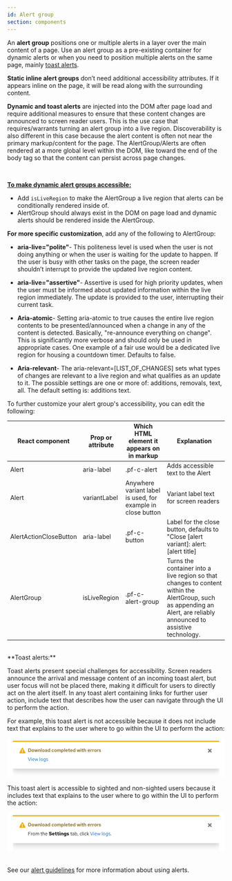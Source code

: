 ```yaml
---
id: Alert group
section: components
---
```


An **alert group** positions one or multiple alerts in a layer over the main content of a page. Use an alert group as a pre-existing container for dynamic alerts or when you need to position multiple alerts on the same page, mainly [toast alerts](https://www.patternfly.org/v4/components/alert/design-guidelines/#elements). 

**Static inline alert groups** don’t need additional accessibility attributes. If it appears inline on the page, it will be read along with the surrounding content. 

**Dynamic and toast alerts** are injected into the DOM after page load and require additional measures to ensure that these content changes are announced to screen reader users. This is the use case that requires/warrants turning an alert group into a live region. Discoverability is also different in this case because the alert content is often not near the primary markup/content for the page. The AlertGroup/Alerts are often rendered at a more global level within the DOM, like toward the end of the body tag so that the content can persist across page changes. 

<br/>

<ins>**To make dynamic alert groups accessible:**</ins>
- Add `isLiveRegion` to make the AlertGroup a live region that alerts can be conditionally rendered inside of.
- AlertGroup should always exist in the DOM on page load and dynamic alerts should be rendered inside the AlertGroup.


**For more specific customization**, add any of the following to AlertGroup:

- **aria-live="polite"**- This politeness level is used when the user is not doing anything or when the user is waiting for the update to happen. If the user is busy with other tasks on the page, the screen reader shouldn’t interrupt to provide the updated live region content.

- **aria-live="assertive"**- Assertive is used for high priority updates, when the user must be informed about updated information within the live region immediately. The update is provided to the user, interrupting their current task. 

- **Aria-atomic**- Setting aria-atomic to true causes the entire live region contents to be presented/announced when a change in any of the content is detected. Basically, "re-announce everything on change". This is significantly more verbose and should only be used in appropriate cases. One example of a fair use would be a dedicated live region for housing a countdown timer. Defaults to false.

- **Aria-relevant**- The aria-relevant=[LIST_OF_CHANGES] sets what types of changes are relevant to a live region and what qualifies as an update to it. The possible settings are one or more of: additions, removals, text, all. The default setting is: additions text.



To further customize your alert group's accessibility, you can edit the following:

| React component| Prop or attribute | Which HTML element it appears on in markup | Explanation | 
|---|---|---|---|
| Alert | aria-label | .pf-c-alert | Adds accessible text to the Alert |
| Alert | variantLabel | Anywhere variant label is used, for example in close button | Variant label text for screen readers |
| AlertActionCloseButton | aria-label | .pf-c-button | Label for the close button, defaults to "Close [alert variant]: alert: [alert title] |
| AlertGroup | isLiveRegion | .pf-c-alert-group | Turns the container into a live region so that changes to content within the AlertGroup, such as appending an Alert, are reliably announced to assistive technology. |

<br/>
**Toast alerts:**

Toast alerts present special challenges for accessibility. Screen readers announce the arrival and message content of an incoming toast alert, but user focus will not be placed there, making it difficult for users to directly act on the alert itself. In any toast alert containing links for further user action, include text that describes how the user can navigate through the UI to perform the action.

For example, this toast alert is not accessible because it does not include text that explains to the user where to go within the UI to perform the action:

<img src="../../design-guidelines/components/alert/img/alert-no-description.png" alt="alert without descriptive text" width="600px"/>

This toast alert is accessible to sighted and non-sighted users because it includes text that explains to the user where to go within the UI to perform the action:

<img src="../../design-guidelines/components/alert/img/alert-description.png" alt="alert with descriptive text" width="600px"/>

<br/>
<br/>

See our [alert guidelines](https://www.patternfly.org/v4/components/alert/design-guidelines/#using-toast-alerts) for more information about using alerts.
